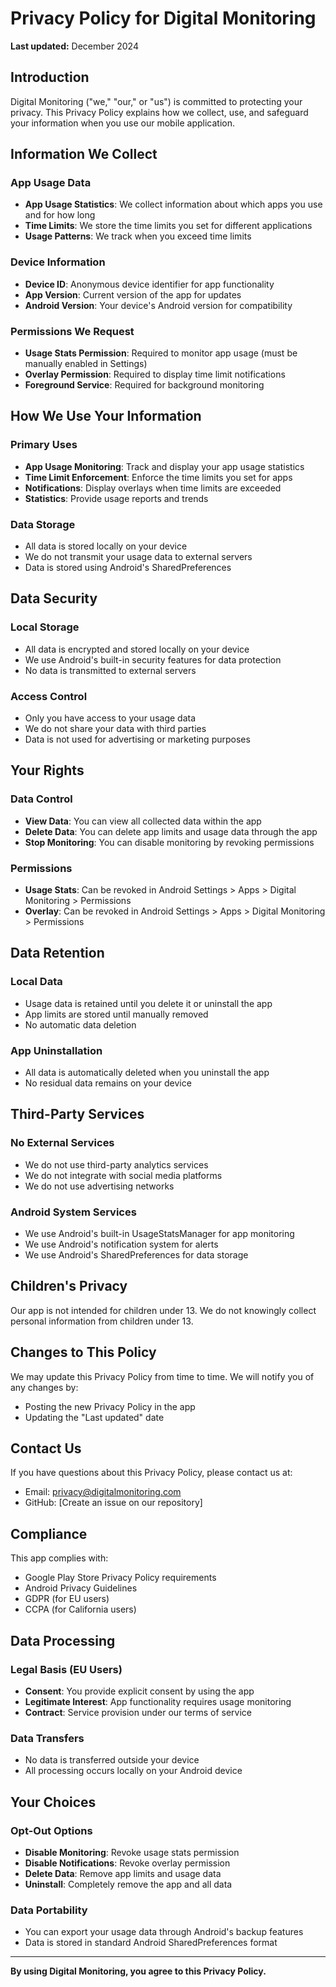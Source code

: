 # Privacy Policy for Digital Monitoring

**Last updated:** December 2024

## Introduction

Digital Monitoring ("we," "our," or "us") is committed to protecting your privacy. This Privacy Policy explains how we collect, use, and safeguard your information when you use our mobile application.

## Information We Collect

### App Usage Data
- **App Usage Statistics**: We collect information about which apps you use and for how long
- **Time Limits**: We store the time limits you set for different applications
- **Usage Patterns**: We track when you exceed time limits

### Device Information
- **Device ID**: Anonymous device identifier for app functionality
- **App Version**: Current version of the app for updates
- **Android Version**: Your device's Android version for compatibility

### Permissions We Request
- **Usage Stats Permission**: Required to monitor app usage (must be manually enabled in Settings)
- **Overlay Permission**: Required to display time limit notifications
- **Foreground Service**: Required for background monitoring

## How We Use Your Information

### Primary Uses
- **App Usage Monitoring**: Track and display your app usage statistics
- **Time Limit Enforcement**: Enforce the time limits you set for apps
- **Notifications**: Display overlays when time limits are exceeded
- **Statistics**: Provide usage reports and trends

### Data Storage
- All data is stored locally on your device
- We do not transmit your usage data to external servers
- Data is stored using Android's SharedPreferences

## Data Security

### Local Storage
- All data is encrypted and stored locally on your device
- We use Android's built-in security features for data protection
- No data is transmitted to external servers

### Access Control
- Only you have access to your usage data
- We do not share your data with third parties
- Data is not used for advertising or marketing purposes

## Your Rights

### Data Control
- **View Data**: You can view all collected data within the app
- **Delete Data**: You can delete app limits and usage data through the app
- **Stop Monitoring**: You can disable monitoring by revoking permissions

### Permissions
- **Usage Stats**: Can be revoked in Android Settings > Apps > Digital Monitoring > Permissions
- **Overlay**: Can be revoked in Android Settings > Apps > Digital Monitoring > Permissions

## Data Retention

### Local Data
- Usage data is retained until you delete it or uninstall the app
- App limits are stored until manually removed
- No automatic data deletion

### App Uninstallation
- All data is automatically deleted when you uninstall the app
- No residual data remains on your device

## Third-Party Services

### No External Services
- We do not use third-party analytics services
- We do not integrate with social media platforms
- We do not use advertising networks

### Android System Services
- We use Android's built-in UsageStatsManager for app monitoring
- We use Android's notification system for alerts
- We use Android's SharedPreferences for data storage

## Children's Privacy

Our app is not intended for children under 13. We do not knowingly collect personal information from children under 13.

## Changes to This Policy

We may update this Privacy Policy from time to time. We will notify you of any changes by:
- Posting the new Privacy Policy in the app
- Updating the "Last updated" date

## Contact Us

If you have questions about this Privacy Policy, please contact us at:
- Email: privacy@digitalmonitoring.com
- GitHub: [Create an issue on our repository]

## Compliance

This app complies with:
- Google Play Store Privacy Policy requirements
- Android Privacy Guidelines
- GDPR (for EU users)
- CCPA (for California users)

## Data Processing

### Legal Basis (EU Users)
- **Consent**: You provide explicit consent by using the app
- **Legitimate Interest**: App functionality requires usage monitoring
- **Contract**: Service provision under our terms of service

### Data Transfers
- No data is transferred outside your device
- All processing occurs locally on your Android device

## Your Choices

### Opt-Out Options
- **Disable Monitoring**: Revoke usage stats permission
- **Disable Notifications**: Revoke overlay permission
- **Delete Data**: Remove app limits and usage data
- **Uninstall**: Completely remove the app and all data

### Data Portability
- You can export your usage data through Android's backup features
- Data is stored in standard Android SharedPreferences format

---

**By using Digital Monitoring, you agree to this Privacy Policy.**
